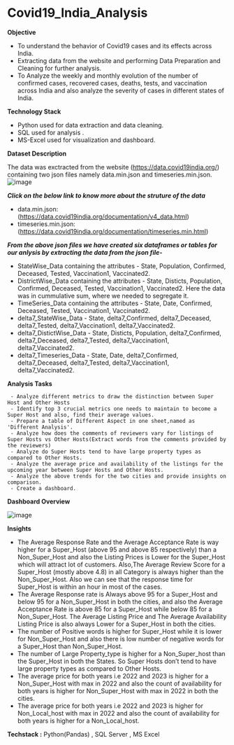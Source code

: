 # Covid19_India_Analysis


**Objective**

- To understand the behavior of Covid19 cases and its effects across India.
- Extracting data from the website and performing Data Preparation and Cleaning for further analysis.
- To Analyze the weekly and monthly evolution of the number of confirmed cases, recovered cases, deaths, tests, and vaccination across India and also analyze the severity of cases in different states of India.

**Technology Stack**
- Python used for data extraction and data cleaning.
- SQL used for analysis .
- MS-Excel used for visualization and dashboard.

**Dataset Description**

The data was exctracted from the website (https://data.covid19india.org/) containing two json files namely data.min.json and timeseries.min.json.
![image](https://user-images.githubusercontent.com/108783182/191178291-c6286538-05a4-4421-8851-2ed54c318ade.png)

***Click on the below link to know more about the struture of the data***
- data.min.json: (https://data.covid19india.org/documentation/v4_data.html)
- timeseries.min.json: (https://data.covid19india.org/documentation/timeseries.min.html)

***From the above json files we have created six dataframes or tables for our anlysis by extracting the data from the json file-***
- StateWise_Data containing the attributes - State, Population, Confirmed, Deceased, Tested, Vaccination1, Vaccinated2.
- DistrictWise_Data containing the attributes - State, Disticts, Population, Confirmed, Deceased, Tested, Vaccination1, Vaccinated2. Here the data was in cummulative sum, where we needed to segregate it.
- TimeSeries_Data containing the attributes - State, Date, Confirmed, Deceased, Tested, Vaccination1, Vaccinated2.
- delta7_StateWise_Data - State, delta7_Confirmed, delta7_Deceased, delta7_Tested, delta7_Vaccination1, delta7_Vaccinated2.
- delta7_DistictWise_Data - State, Disticts, Population, delta7_Confirmed, delta7_Deceased, delta7_Tested, delta7_Vaccination1, delta7_Vaccinated2.
- delta7_Timeseries_Data - State, Date, delta7_Confirmed, delta7_Deceased, delta7_Tested, delta7_Vaccination1, delta7_Vaccinated2.

**Analysis Tasks**

     - Analyze different metrics to draw the distinction between Super Host and Other Hosts
     - Identify top 3 crucial metrics one needs to maintain to become a Super Host and also, find their average values.
     - Prepare a table of Different Aspect in one sheet,named as 'Different Analysis'.
     - Analyze how does the comments of reviewers vary for listings of Super Hosts vs Other Hosts(Extract words from the comments provided by the reviewers)
     - Analyze do Super Hosts tend to have large property types as compared to Other Hosts.
     - Analyze the average price and availability of the listings for the upcoming year between Super Hosts and Other Hosts.
     - Analyze the above trends for the two cities and provide insights on comparison.
     - Create a dashboard.
       
**Dashboard Overview**

![image](https://user-images.githubusercontent.com/108783182/190852845-60529912-8a5d-4f0b-8ce1-f310c25b9716.png)

**Insights**
- The Average Response Rate and the Average Acceptance Rate is way higher for a Super_Host (above 95 and above 85 respectively) than a Non_Super_Host and also the Listing Prices is Lower for the Super_Host which will attract lot of customers. Also,The Average Review Score for a Super_Host (mostly above 4.8) in all Category is always higher than the Non_Super_Host. Also we can see that the response time for Super_Host is within an hour in most of the cases.
- The Average Response rate is Always above 95 for a Super_Host and below 95 for a Non_Super_Host in both the cities, and also the Average Acceptance Rate is above 85 for a Super_Host while below 85 for a Non_Super_Host. The Average Listing Price and The Average Availability Listing Price is also always Lower for a Super_Host in both the cities.
- The number of Positive words is higher for Super_Host while it is lower for Non_Super_Host and also there is low number of negative words for a Super_Host than Non_Super_Host.
- The number of Large Property_type is higher for a Non_Super_host than the Super_Host in both the States. So Super Hosts don’t tend to have large property types as compared to Other Hosts.
- The average price for both years i.e 2022 and 2023 is higher for a Non_Super_Host with max in 2022 and also the count of availability for both years is higher for Non_Super_Host with max in 2022 in both the cities.
- The average price for both years i.e 2022 and 2023 is higher for Non_Local_host with max in 2022 and also the count of availability for both years is higher for a Non_Local_host.





**Techstack :**
Python(Pandas) , SQL Server , MS Excel

